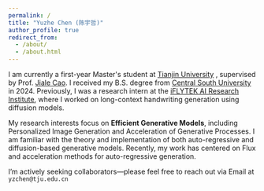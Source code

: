 ```yaml
---
permalink: /
title: "Yuzhe Chen (陈宇哲)"
author_profile: true
redirect_from: 
  - /about/
  - /about.html
---
```

I am currently a first-year Master's student at [Tianjin University](https://www.tju.edu.cn/) , supervised by Prof. [Jiale Cao](https://jialecao001.github.io/). I received my B.S. degree from [Central South University](https://www.csu.edu.cn/) in 2024. Previously, I was a research intern at the [iFLYTEK AI Research Institute](https://www.iflytek.com/), where I worked on long-context handwriting generation using diffusion models.

My research interests focus on **Efficient Generative Models**, including Personalized Image Generation and Acceleration of Generative Processes. I am familiar with the theory and implementation of both auto-regressive and diffusion-based generative models. Recently, my work has centered on Flux and acceleration methods for auto-regressive generation.

I’m actively seeking collaborators—please feel free to reach out via Email at ``yzchen@tju.edu.cn``

